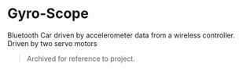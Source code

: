 # Gyro-Scope
Bluetooth Car driven by accelerometer data from a wireless controller. Driven by two servo motors

> Archived for reference to project.
